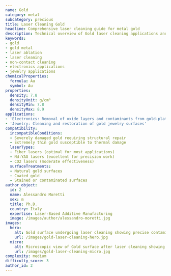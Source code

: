 ```yaml
---
name: Gold
category: metal
subcategory: precious
title: Laser Cleaning Gold
headline: Comprehensive laser cleaning guide for metal gold
description: Technical overview of Gold laser cleaning applications and parameters
keywords:
- gold
- gold metal
- laser ablation
- laser cleaning
- non-contact cleaning
- electronics applications
- jewelry applications
chemicalProperties:
  formula: Au
  symbol: Au
properties:
  density: 7.8
  densityUnit: g/cm³
  densityMin: 7.8
  densityMax: 8.9
applications:
- 'Electronics: Removal of oxide layers and contaminants from gold-plated circuit boards'
- 'Jewelry: Cleaning and restoration of gold jewelry surfaces'
compatibility:
  incompatibleConditions:
  - Severely damaged gold requiring structural repair
  - Extremely thin gold susceptible to thermal damage
  laserTypes:
  - Fiber lasers (optimal for most applications)
  - Nd:YAG lasers (excellent for precision work)
  - CO2 lasers (moderate effectiveness)
  surfaceTreatments:
  - Natural gold surfaces
  - Coated gold
  - Stained or contaminated surfaces
author_object:
  id: 2
  name: Alessandro Moretti
  sex: m
  title: Ph.D.
  country: Italy
  expertise: Laser-Based Additive Manufacturing
  image: /images/author/alessandro-moretti.jpg
images:
  hero:
    alt: Gold surface undergoing laser cleaning showing precise contamination removal
    url: /images/gold-laser-cleaning-hero.jpg
  micro:
    alt: Microscopic view of Gold surface after laser cleaning showing detailed surface structure
    url: /images/gold-laser-cleaning-micro.jpg
complexity: medium
difficulty_score: 3
author_id: 2
---
```

